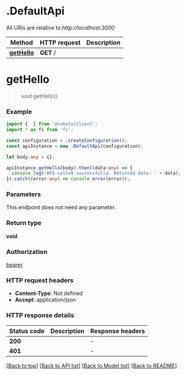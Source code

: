 # .DefaultApi

All URIs are relative to *http://localhost:3000*

Method | HTTP request | Description
------------- | ------------- | -------------
[**getHello**](DefaultApi.md#getHello) | **GET** / | 


# **getHello**
> void getHello()


### Example


```typescript
import {  } from '@roketo/client';
import * as fs from 'fs';

const configuration = .createConfiguration();
const apiInstance = new .DefaultApi(configuration);

let body:any = {};

apiInstance.getHello(body).then((data:any) => {
  console.log('API called successfully. Returned data: ' + data);
}).catch((error:any) => console.error(error));
```


### Parameters
This endpoint does not need any parameter.


### Return type

**void**

### Authorization

[bearer](README.md#bearer)

### HTTP request headers

 - **Content-Type**: Not defined
 - **Accept**: application/json


### HTTP response details
| Status code | Description | Response headers |
|-------------|-------------|------------------|
**200** |  |  -  |
**401** |  |  -  |

[[Back to top]](#) [[Back to API list]](README.md#documentation-for-api-endpoints) [[Back to Model list]](README.md#documentation-for-models) [[Back to README]](README.md)


